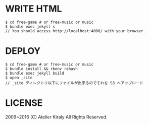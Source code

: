 # WRITE HTML

```
$ cd free-game # or free-music or music
$ bundle exec jekyll s
// You should access http://localhost:4000/ with your browser.
```

# DEPLOY

```
$ cd free-game # or free-music or music
$ bundle install && rbenv rehash
$ bundle exec jekyll build
$ open _site
// _site ディレクトリ以下にファイルが出来るのでそれを S3 へアップロード
```

# LICENSE

2009~2016 (C) Atelier Kiraly All Rights Reserved.
